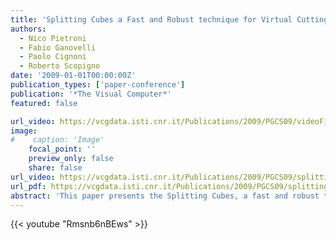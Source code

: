 ```yaml
---
title: 'Splitting Cubes a Fast and Robust technique for Virtual Cutting'
authors:
  - Nico Pietroni
  - Fabio Ganovelli
  - Paolo Cignoni
  - Roberto Scopigno
date: '2009-01-01T00:00:00Z'
publication_types: ['paper-conference']
publication: '*The Visual Computer*'
featured: false

url_video: https://vcgdata.isti.cnr.it/Publications/2009/PGCS09/videoFinalXvid.avi
image:
#    caption: 'Image'
    focal_point: ''
    preview_only: false
    share: false
url_video: https://vcgdata.isti.cnr.it/Publications/2009/PGCS09/splitting_curved_tools.avi
url_pdf: https://vcgdata.isti.cnr.it/Publications/2009/PGCS09/splitting_cubes.pdf
abstract: 'This paper presents the Splitting Cubes, a fast and robust technique to perform interactive virtual cutting on deformable ob jects.  The technique relies on two ideas. The Þrst one is to embed the deformable ob ject in a regular grid,  to apply the deformation function to the grid nodes and to interpolate the deformation inside each cell from its 8 nodes. The second idea is to produce a tessellation for the boundary of the ob ject on the base  of the intersections of such boundary with the edges of the grid. Please note that the boundary can be  expressed in any way, for example it can be a triangle mesh, an implicit or a parametric surface. The only requirement is that the intersection between the boundary and the grid edges can be computed.  This paper shows how the interpolation of the deformation inside the cells can be used to produce  discontinuities in the deformation function, and the intersections of the cut surface can be used to  visually show the cuts on the object. The Splitting Cubes is essentially a tessellation algorithm for growing, deformable surface and it can be applied to any method for animating deformable ob jects. In this paper the case of the mesh-free methods (MMs) is considered: in this context, we decribed a practical GPU friendly method, that we named the Extended Visibility criterion, to introduce discontinuities of the deformation.'
---
```


{{< youtube "Rmsnb6nBEws" >}}